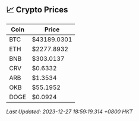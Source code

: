 ## 📈 Crypto Prices

| Coin | Price |
| ---- | ----- |
| BTC | $43189.0301 |
| ETH | $2277.8932 |
| BNB | $303.0137 |
| CRV | $0.6332 |
| ARB | $1.3534 |
| OKB | $55.1952 |
| DOGE | $0.0924 |

_Last Updated: 2023-12-27 18:59:19.314 +0800 HKT_